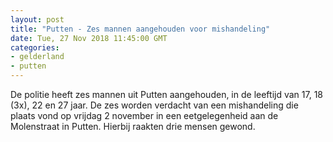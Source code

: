 ```yaml
---
layout: post
title: "Putten - Zes mannen aangehouden voor mishandeling"
date: Tue, 27 Nov 2018 11:45:00 GMT
categories: 
- gelderland 
- putten 
---
```


De politie heeft zes mannen uit Putten aangehouden, in de leeftijd van 17, 18 (3x), 22 en 27 jaar. De zes worden verdacht van een mishandeling die plaats vond op vrijdag 2 november in een eetgelegenheid aan de Molenstraat in Putten. Hierbij raakten drie mensen gewond.
